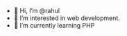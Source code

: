 - 👋 Hi, I’m @rahul
- 👀 I’m interested in web development.
- 🌱 I’m currently learning PHP


<!---
imrahul050/imrahul050 is a ✨ special ✨ repository because its `README.md` (this file) appears on your GitHub profile.
You can click the Preview link to take a look at your changes.
--->
